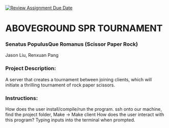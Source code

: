 [![Review Assignment Due Date](https://classroom.github.com/assets/deadline-readme-button-22041afd0340ce965d47ae6ef1cefeee28c7c493a6346c4f15d667ab976d596c.svg)](https://classroom.github.com/a/Vh67aNdh)
# ABOVEGROUND SPR TOURNAMENT

### Senatus PopulusQue Romanus (Scissor Paper Rock)

Jason Liu, Renxuan Pang

### Project Description:

A server that creates a tournament between joining clients, which will
initiate a thrilling tournament of rock paper scissors.

### Instructions:

How does the user install/compile/run the program.
ssh onto our machine, find the project folder, Make -> Make client
How does the user interact with this program?
Typing inputs into the terminal when prompted.
